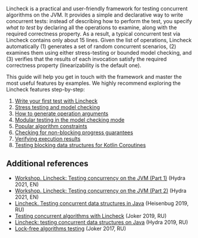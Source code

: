 [//]: # (title: Lincheck guide)

Lincheck is a practical and user-friendly framework for testing concurrent algorithms on the JVM.
It provides a simple and declarative way to write concurrent tests:
instead of describing how to perform the test, you specify _what to test_ 
by declaring all the operations to examine, along with the required correctness property. 
As a result, a typical concurrent test via Lincheck contains only about 15 lines.
Given the list of operations, Lincheck automatically 
(1) generates a set of random concurrent scenarios, 
(2) examines them using either stress-testing or bounded model checking, and 
(3) verifies that the results of each invocation satisfy the required correctness property
(linearizability is the default one).

This guide will help you get in touch with the framework and master the most useful features by examples.
We highly recommend exploring the Lincheck features step-by-step:

1. [Write your first test with Lincheck](introduction.md)
2. [Stress testing and model checking](testing-strategies.md)
3. [How to generate operation arguments](operation-arguments.md)
4. [Modular testing in the model checking mode](modular-testing.md) 
5. [Popular algorithm constraints](constraints.md)
6. [Checking for non-blocking progress guarantees](progress-guarantees.md)
7. [Verifying execution results](verification.md)
8. [Testing blocking data structures for Kotlin Coroutines](blocking-data-structures.md)

## Additional references
* [Workshop. Lincheck: Testing concurrency on the JVM (Part 1)](https://www.youtube.com/watch?v=YNtUK9GK4pA) (Hydra
  2021, EN)
* [Workshop. Lincheck: Testing concurrency on the JVM (Part 2)](https://www.youtube.com/watch?v=EW7mkAOErWw) (Hydra
  2021, EN)
* [Lincheck. Testing concurrent data structures in Java](https://www.youtube.com/watch?v=YAb7YoEd6mM) (Heisenbug 2019,
  RU)
* [Testing concurrent algorithms with Lincheck](https://nkoval.com/talks/#lincheck-joker-2019) (Joker 2019, RU)
* [Lincheck: testing concurrent data structures on Java](https://nkoval.com/talks/#lincheck-hydra-2019) (Hydra 2019, RU)
* [Lock-free algorithms testing](https://nkoval.com/talks/#lock_free_algorithms_testing) (Joker 2017, RU)